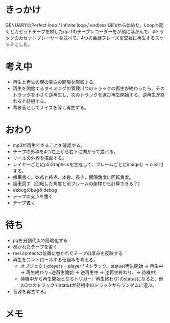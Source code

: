 # きっかけ
GENUARYのPerfect loop / Infinite loop / endless GIFsから始めた。Loopと聞くとカセットテープを模したop-1のテープレコーダーをが頭に浮かんで、4トラックのカセットプレーヤーを並べて、4つの会話フレーズを交互に再生するスケッチにした。

# 考え中
- 再生と再生の間の空白の間隔を制御する。
- 再生を開始するタイミングの管理: 1つのトラックの再生が終わったら、そのトラックを小さく逆再生し、次のトラックを選び再生開始する。逆再生が終わると待機する。
- 背景音としてノイズを薄く再生する。

# おわり
- mp3が再生できることを確認する。
- テープの外枠を4つ左上から右下に向かって並べる。
- リールの外枠を描画する。
- レイヤーごとにp5.Graphicsを生成して、フレームごとにimage() → clear()する。
- 歯車書く。始点と終点、本数、長さ、間隔角度に回転角度。
- 歯車回す（回転した角度と前フレームの座標から計算できる？）
- debugのbugをdebug
- テープの支点を書く
- テープ書く

# 待ち
- pgを分割代入で簡略化する
- 巻かれたテープを書く
- reel.contactの位置に巻かれたテープの厚みを反映する
- 再生をコントロールする仕組みを考える。
	- オブジェクトplayers = player * 4トラック。status(再生開始 → 再生中 → 再生終わり=逆再生開始 → 逆再生中 → 逆再生終わり、→ 待機中)
	- 待機中から再生開始となるトリガー: '再生終わり'のstatusになると、他の3つのトラックでstatusが待機中のトラックからランダムに選ぶ。
- 音源を再生する。

# メモ

